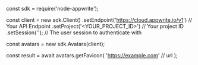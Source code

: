 const sdk = require('node-appwrite');

const client = new sdk.Client()
    .setEndpoint('https://cloud.appwrite.io/v1') // Your API Endpoint
    .setProject('&lt;YOUR_PROJECT_ID&gt;') // Your project ID
    .setSession(''); // The user session to authenticate with

const avatars = new sdk.Avatars(client);

const result = await avatars.getFavicon(
    'https://example.com' // url
);
